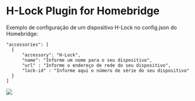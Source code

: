 
# H-Lock Plugin for Homebridge

Exemplo de configuração de um dispositivo H-Lock no config.json do Homebridge:

 ```
 "accessories": [
   {
       "accessory": "H-Lock",
       "name": "Informe um nome para o seu dispositivo",
       "url" : "Informe o endereço de rede do seu dispositivo",
       "lock-id" : "Informe aqui o número de série do seu dispositivo"
   }
 ]
```

[![](https://scontent.fpoa10-1.fna.fbcdn.net/v/t1.0-9/29683359_2008233752836223_8865180325666098214_n.png?_nc_cat=0&oh=8731c63f4c6725c6f421da3e4138b791&oe=5B91F9C9)](http://bonesmart.tech)